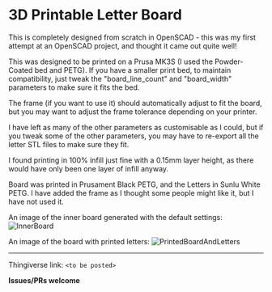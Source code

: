 # 3D Printable Letter Board
This is completely designed from scratch in OpenSCAD - this was my first attempt at an OpenSCAD project, and thought it came out quite well!

This was designed to be printed on a Prusa MK3S (I used the Powder-Coated bed and PETG). If you have a smaller print bed, to maintain compatibility, just tweak the "board_line_count" and "board_width" parameters to make sure it fits the bed.

The frame (if you want to use it) should automatically adjust to fit the board, but you may want to adjust the frame tolerance depending on your printer.

I have left as many of the other parameters as customisable as I could, but if you tweak some of the other parameters, you may have to re-export all the letter STL files to make sure they fit.

I found printing in 100% infill just fine with a 0.15mm layer height, as there would have only been one layer of infill anyway.

Board was printed in Prusament Black PETG, and the Letters in Sunlu White PETG. I have added the frame as I thought some people might like it, but I have not used it.

An image of the inner board generated with the default settings:
![InnerBoard](https://i.imgur.com/Oyn48DK.png)

An image of the board with printed letters:
![PrintedBoardAndLetters](https://i.imgur.com/oOIKjto.jpg)

___

Thingiverse link: `<to be posted>`

**Issues/PRs welcome**
